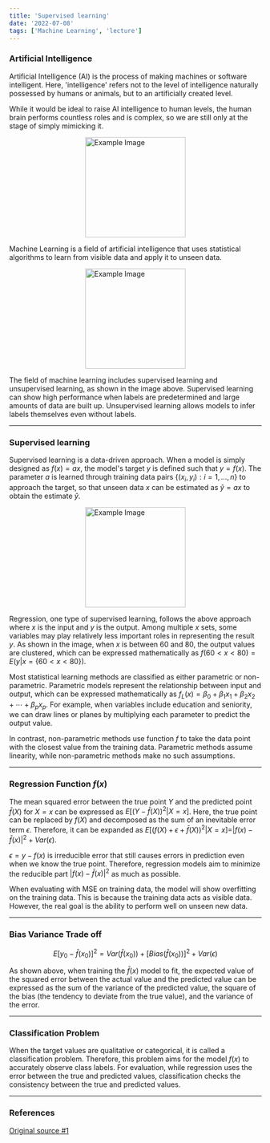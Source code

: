 ```yaml
---
title: 'Supervised learning'
date: '2022-07-08'
tags: ['Machine Learning', 'lecture']
---
```


### Artificial Intelligence

Artificial Intelligence (AI) is the process of making machines or software intelligent. Here, 'intelligence' refers not to the level of intelligence naturally possessed by humans or animals, but to an artificially created level.

While it would be ideal to raise AI intelligence to human levels, the human brain performs countless roles and is complex, so we are still only at the stage of simply mimicking it.

<img src="https://i0.wp.com/www.phdata.io/wp-content/uploads/2022/03/Data-Science-Terms-You-Should-Know-The-Difference-Between-AI-ML-and-DL-Image-1.png" alt="Example Image" style="display: block; margin: 0 auto; height:200;" />

Machine Learning is a field of artificial intelligence that uses statistical algorithms to learn from visible data and apply it to unseen data.

<img src="https://cdn.prod.website-files.com/614c82ed388d53640613982e/63ef769f6a877d715fa75008_supervised%20vs%20Unsupervised%20learning.jpg" alt="Example Image" style="display: block; margin: 0 auto; height:200;" />

The field of machine learning includes supervised learning and unsupervised learning, as shown in the image above. Supervised learning can show high performance when labels are predetermined and large amounts of data are built up. Unsupervised learning allows models to infer labels themselves even without labels.

---

### Supervised learning

Supervised learning is a data-driven approach. When a model is simply designed as $f(x)=ax$, the model's target $y$ is defined such that $y=f(x)$. The parameter $a$ is learned through training data pairs $\{(x_i,y_i) : i=1, \dots, n\}$ to approach the target, so that unseen data $x$ can be estimated as $\hat{y}=ax$ to obtain the estimate $\hat{y}$.

<img src="https://louis.pressbooks.pub/app/uploads/sites/63/2023/07/8.8-01.png" alt="Example Image" style="display: block; margin: 0 auto; height:200;" />

Regression, one type of supervised learning, follows the above approach where $x$ is the input and $y$ is the output. Among multiple $x$ sets, some variables may play relatively less important roles in representing the result $y$. As shown in the image, when $x$ is between $60$ and $80$, the output values are clustered, which can be expressed mathematically as $f(60<x<80)=E(y|x=\{60<x<80\})$.

Most statistical learning methods are classified as either parametric or non-parametric. Parametric models represent the relationship between input and output, which can be expressed mathematically as $f_L(x)=\beta_0 + \beta_1 x_1 + \beta_2 x_2 + \cdots + \beta_p x_p$. For example, when variables include education and seniority, we can draw lines or planes by multiplying each parameter to predict the output value.

In contrast, non-parametric methods use function $f$ to take the data point with the closest value from the training data. Parametric methods assume linearity, while non-parametric methods make no such assumptions.

---

### Regression Function $f(x)$

The mean squared error between the true point $Y$ and the predicted point $\bar{f}(X)$ for $X=x$ can be expressed as $E[(Y-\bar{f}(X))^2|X=x]$. Here, the true point can be replaced by $f(X)$ and decomposed as the sum of an inevitable error term $\epsilon$. Therefore, it can be expanded as $E[(f(X) + \epsilon + \bar{f}(X))^2|X=x]=|f(x)-\bar{f}(x)|^2+Var(\epsilon)$.

$\epsilon=y-f(x)$ is irreducible error that still causes errors in prediction even when we know the true point. Therefore, regression models aim to minimize the reducible part $|f(x)-\bar{f}(x)|^2$ as much as possible.

When evaluating with MSE on training data, the model will show overfitting on the training data. This is because the training data acts as visible data. However, the real goal is the ability to perform well on unseen new data.

---

### Bias Variance Trade off

$$
E[y_0-\bar{f}(x_0)]^2=Var(\bar{f}(x_0)) + [Bias(\bar{f}(x_0))]^2 + Var(\epsilon)
$$

As shown above, when training the $\bar{f}(x)$ model to fit, the expected value of the squared error between the actual value and the predicted value can be expressed as the sum of the variance of the predicted value, the square of the bias (the tendency to deviate from the true value), and the variance of the error.

---

### Classification Problem

When the target values are qualitative or categorical, it is called a classification problem. Therefore, this problem aims for the model $f(x)$ to accurately observe class labels. For evaluation, while regression uses the error between the true and predicted values, classification checks the consistency between the true and predicted values.

---

### References

[Original source #1](https://youtu.be/t4mnIljwN7M?si=4JphpNxaFO8PF_tZ)